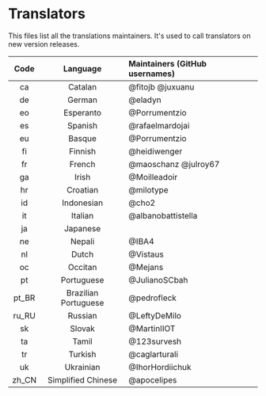 # Translators
This files list all the translations maintainers.  It's used to call translators on new version releases.

Code  | Language             | Maintainers (GitHub usernames)
:---: | :------------------: | :-----------------------------
ca    | Catalan              | @fitojb @juxuanu
de    | German               | @eladyn
eo    | Esperanto            | @Porrumentzio
es    | Spanish              | @rafaelmardojai 
eu    | Basque               | @Porrumentzio
fi    | Finnish              | @heidiwenger
fr    | French               | @maoschanz @julroy67
ga    | Irish                | @Moilleadoir
hr    | Croatian             | @milotype
id    | Indonesian           | @cho2
it    | Italian              | @albanobattistella
ja    | Japanese             | 
ne    | Nepali               | @IBA4
nl    | Dutch                | @Vistaus
oc    | Occitan              | @Mejans
pt    | Portuguese           | @JulianoSCbah
pt_BR | Brazilian Portuguese | @pedrofleck
ru_RU | Russian              | @LeftyDeMilo
sk    | Slovak               | @MartinIIOT
ta    | Tamil                | @123survesh
tr    | Turkish              | @caglarturali
uk    | Ukrainian            | @IhorHordiichuk
zh_CN | Simplified Chinese   | @apocelipes
